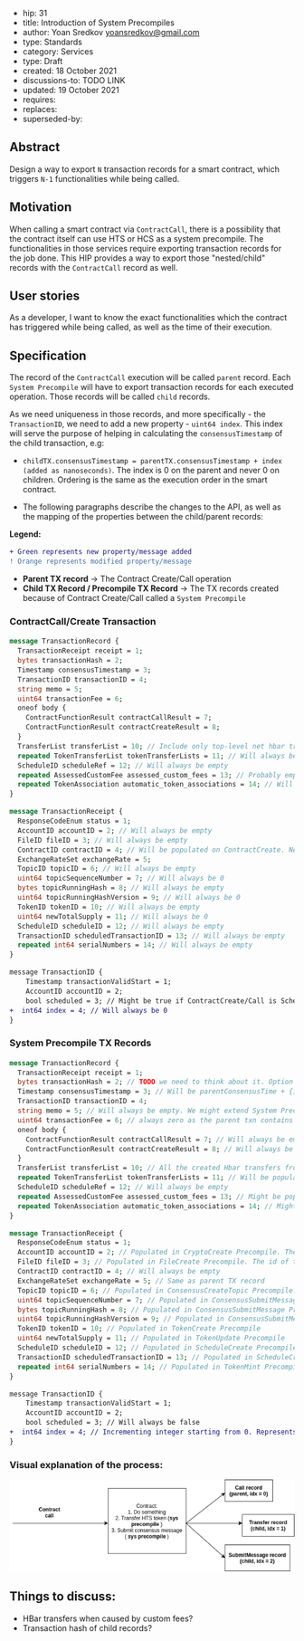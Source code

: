 - hip: 31
- title: Introduction of System Precompiles
- author: Yoan Sredkov <yoansredkov@gmail.com>
- type: Standards
- category: Services
- type: Draft
- created: 18 October 2021
- discussions-to: TODO LINK
- updated: 19 October 2021
- requires:
- replaces:
- superseded-by:

## Abstract

Design a way to export `N` transaction records for a smart contract, which triggers `N-1` functionalities
while being called. 

## Motivation

When calling a smart contract via `ContractCall`, there is a possibility that the contract itself can use HTS or HCS
as a system precompile. The functionalities in those services require exporting transaction records for the job done.
This HIP provides a way to export those "nested/child" records with the `ContractCall` record as well.

## User stories

As a developer, I want to know the exact functionalities which the contract has triggered while being called, as well
as the time of their execution.

## Specification

The record of the `ContractCall` execution will be called `parent` record.
Each `System Precompile` will have to export transaction records for each executed operation. Those records will be called `child` records.

As we need uniqueness in those records, and more specifically - the `TransactionID`, we need to add a new property - `uint64 index`.
This index will serve the purpose of helping in calculating the `consensusTimestamp` of the child transaction, e.g:
- `childTX.consensusTimestamp = parentTX.consensusTimestamp + index (added as nanoseconds)`.
The index is 0 on the parent and never 0 on children. Ordering is the same as the execution order in the smart contract.

- The following paragraphs describe the changes to the API, as well as the mapping of the properties between the child/parent records:

**Legend:**
```diff
+ Green represents new property/message added
! Orange represents modified property/message
```
- **Parent TX record** → The Contract Create/Call operation
- **Child TX Record / Precompile TX Record** → The TX records created because of Contract Create/Call called a `System Precompile`

### ContractCall/Create Transaction

```protobuf
message TransactionRecord {
  TransactionReceipt receipt = 1;
  bytes transactionHash = 2;
  Timestamp consensusTimestamp = 3;
  TransactionID transactionID = 4;
  string memo = 5;
  uint64 transactionFee = 6;
  oneof body {
    ContractFunctionResult contractCallResult = 7;
    ContractFunctionResult contractCreateResult = 8;
  }
  TransferList transferList = 10; // Include only top-level net hbar transfers + transaction fee
  repeated TokenTransferList tokenTransferLists = 11; // Will always be empty
  ScheduleID scheduleRef = 12; // Will always be empty
  repeated AssessedCustomFee assessed_custom_fees = 13; // Probably empty, as ContractCall does not have custom fees 
  repeated TokenAssociation automatic_token_associations = 14; // Will always be empty
}
```

```protobuf
message TransactionReceipt {
  ResponseCodeEnum status = 1;
  AccountID accountID = 2; // Will always be empty
  FileID fileID = 3; // Will always be empty
  ContractID contractID = 4; // Will be populated on ContractCreate. Newly created Contract
  ExchangeRateSet exchangeRate = 5; 
  TopicID topicID = 6; // Will always be empty
  uint64 topicSequenceNumber = 7; // Will always be 0
  bytes topicRunningHash = 8; // Will always be empty
  uint64 topicRunningHashVersion = 9; // Will always be 0
  TokenID tokenID = 10; // Will always be empty
  uint64 newTotalSupply = 11; // Will always be 0
  ScheduleID scheduleID = 12; // Will always be empty
  TransactionID scheduledTransactionID = 13; // Will always be empty
  repeated int64 serialNumbers = 14; // Will always be empty
}
```

```diff
message TransactionID {
	Timestamp transactionValidStart = 1;
	AccountID accountID = 2;
	bool scheduled = 3; // Might be true if ContractCreate/Call is Scheduled TX
+  int64 index = 4; // Will always be 0
}
```

### System Precompile TX Records

```protobuf
message TransactionRecord {
  TransactionReceipt receipt = 1;
  bytes transactionHash = 2; // TODO we need to think about it. Option 1 -> Empty; Option 2 -> See what Scheduled TXns do
  Timestamp consensusTimestamp = 3; // Will be parentConsensusTime + {index} nano
  TransactionID transactionID = 4;
  string memo = 5; // Will always be empty. We might extend System Precompiles to support memo but its not must have
  uint64 transactionFee = 6; // always zero as the parent txn contains aggregated fee
  oneof body { 
    ContractFunctionResult contractCallResult = 7; // Will always be empty
    ContractFunctionResult contractCreateResult = 8; // Will always be empty
  }
  TransferList transferList = 10; // All the created Hbar transfers from the nested/child operations + their respective fees
  repeated TokenTransferList tokenTransferLists = 11; // Will be populated in the case of HTS Transfer System precompile call
  ScheduleID scheduleRef = 12; // Will always be empty 
  repeated AssessedCustomFee assessed_custom_fees = 13; // Might be populated in the case of HTS Transfer System precompile - when a HTS token has custom fees. 
  repeated TokenAssociation automatic_token_associations = 14; // Might be populated in the case of HTS Transfer System Precompile
}
```

```protobuf
message TransactionReceipt {
  ResponseCodeEnum status = 1;
  AccountID accountID = 2; // Populated in CryptoCreate Precompile. The id of the newly created account
  FileID fileID = 3; // Populated in FileCreate Precompile. The id of the newly created file
  ContractID contractID = 4; // Will always be empty
  ExchangeRateSet exchangeRate = 5; // Same as parent TX record
  TopicID topicID = 6; // Populated in ConsensusCreateTopic Precompile. The id of the newly created topic
  uint64 topicSequenceNumber = 7; // Populated in ConsensusSubmitMessage Precompile. The new sequence number of the topic the received the message
  bytes topicRunningHash = 8; // Populated in ConsensusSubmitMessage Precompile
  uint64 topicRunningHashVersion = 9; // Populated in ConsensusSubmitMessage Precompile
  TokenID tokenID = 10; // Populated in TokenCreate Precompile
  uint64 newTotalSupply = 11; // Populated in TokenUpdate Precompile
  ScheduleID scheduleID = 12; // Populated in ScheduleCreate Precompile
  TransactionID scheduledTransactionID = 13; // Populated in ScheduleCreate or Schedule Sign Precompiles
  repeated int64 serialNumbers = 14; // Populated in TokenMint Precompiles
}
```


```diff
message TransactionID {
	Timestamp transactionValidStart = 1;
	AccountID accountID = 2;
	bool scheduled = 3; // Will always be false
+  int64 index = 4; // Incrementing integer starting from 0. Represents the number of System Precompiles triggered by the parent transaction.
}
```

### Visual explanation of the process:
![Flow](../assets/hip-31/CC%20txn%20record%20design.png)



## Things to discuss:
- HBar transfers when caused by custom fees?
- Transaction hash of child records?